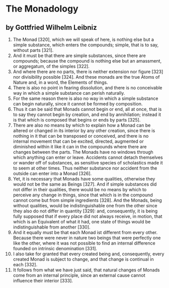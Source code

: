 # The Monadology
## by Gottfried Wilhelm Leibniz

1. The Monad [320], which we will speak of here, is nothing else but a simple substance, which enters the compounds; simple, that is to say, without parts [321].
2. And it must be that there are simple substances, since there are compounds; because the compound is nothing else but an amassment, or aggregatum, of the simples [322].
3. And where there are no parts, there is neither extension nor figure [323] nor divisibility possible [324]. And these monads are the true Atoms of Nature and, in a word, the Elements of things.
4. There is also no point in fearing dissolution, and there is no conceivable way in which a simple substance can perish naturally.
5. For the same reason there is also no way in which a simple substance can begin naturally, since it cannot be formed by composition.
6. Thus it can be said that Monads cannot begin or end, all at once, that is to say they cannot begin by creation, and end by annihilation; instead it is that which is composed that begins or ends by parts [325].
7. There are also no means by which to explain how a Monad can be altered or changed in its interior by any other creation, since there is nothing in it that can be transposed or conceived, and there is no internal movement that can be excited, directed, augmented or diminished within it like it can in the compounds where there are changes between the parts. The Monads have no windows through which anything can enter or leave. Accidents cannot detach themselves or wander off of substances, as sensitive species of scholastics made it to seem at other times. Thus neither substance nor accident from the outside can enter into a Monad [326].
8. Yet, it is necessary that Monads have some qualities, otherwise they would not be the same as Beings [327]. And if simple substances did not differ in their qualities, there would be no means by which to perceive any change in things, since that which is in the compound cannot come but from simple ingredients [328]. And the Monads, being without qualities, would be indistinguishable one from the other since they also do not differ in quantity [329]: and, consequently, it is being fully supposed that if every place did not always receive, in motion, that which is an Equivalent of what it had, one state of things would be indistinguishable from another [330].
9. And it equally must be that each Monad ist different from every other. Because there were never in nature two beings that were perfectly one like the other, where it was not possible to find an internal difference founded on intrinsic denomination [331].
10. I also take for granted that every created being and, consequently, every created Monad is subject to change, and that change is continual in each [332].
11. It follows from what we have just said, that natural changes of Monads come from an internal principle, since an external cause cannot influence their interior [333].
